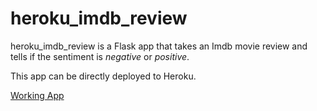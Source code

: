# heroku_imdb_review
heroku_imdb_review is a Flask app that takes an Imdb movie review and tells if the sentiment is *negative* or *positive*.

This app can be directly deployed to Heroku.

[Working App](https://imdb-review-analysis.herokuapp.com)
